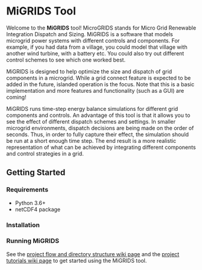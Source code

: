 # MiGRIDS Tool 
Welcome to the **MiGRIDS** tool! MicroGRIDS stands for Micro Grid Renewable Integration Dispatch and Sizing. MiGRIDS is a software that models microgrid power systems with different controls and components. For example, if you had data from a village, you could model that village with another wind turbine, with a battery etc. You could also try out different control schemes to see which one worked best.

MiGRIDS is designed to help optimize the size and dispatch of grid components in a microgrid. While a grid connect feature is expected to be added in the future, islanded operation is the focus. Note that this is a basic implementation and more features and functionality (such as a GUI) are coming!

MiGRIDS runs time-step energy balance simulations for different grid components and controls. An advantage of this tool is that it allows you to see the effect of different dispatch schemes and settings. In smaller microgrid environments, dispatch decisions are being made on the order of seconds. Thus, in order to fully capture their effect, the simulation should be run at a short enough time step. The end result is a more realistic representation of what can be achieved by integrating different components and control strategies in a grid.

## Getting Started
### Requirements
* Python 3.6+
* netCDF4 package

### Installation

### Running MiGRIDS
See the [project flow and directory structure wiki page](https://github.com/acep-uaf/GBSTools/wiki/Project-flow-and-directory-structure) and the [project tutorials wiki page](https://github.com/acep-uaf/GBSTools/wiki/Project-tutorials) to get started using the MiGRIDS tool. 
